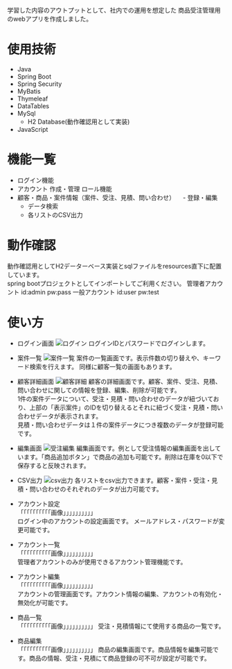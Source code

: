 学習した内容のアウトプットとして、社内での運用を想定した
商品受注管理用のwebアプリを作成しました。

# 使用技術
- Java
- Spring Boot
- Spring Security
- MyBatis
- Thymeleaf
- DataTables
- MySql
  - H2 Database(動作確認用として実装)
- JavaScript

# 機能一覧
- ログイン機能
- アカウント
  作成・管理
  ロール機能
- 顧客・商品・案件情報（案件、受注、見積、問い合わせ）
　- 登録・編集
  - データ検索
  - 各リストのCSV出力

# 動作確認
動作確認用としてH2データーベース実装とsqlファイルをresources直下に配置しています。  
spring bootプロジェクトとしてインポートしてご利用ください。
管理者アカウント
id:admin pw:pass
一般アカウント
id:user pw:test

# 使い方
- ログイン画面 
 ![ログイン](https://github.com/user-attachments/assets/ff6dd574-f291-4a75-9751-18de2434816a)
ログインIDとパスワードでログインします。
- 案件一覧
![案件一覧](https://github.com/user-attachments/assets/c4161873-ee1b-406b-84d5-ba5e2e3b6ae0)
案件の一覧画面です。表示件数の切り替えや、キーワード検索を行えます。 同様に顧客一覧の画面もあります。
- 顧客詳細画面
![顧客詳細](https://github.com/user-attachments/assets/77a7e366-afe0-4c7d-a443-2da5b1c1997c)
顧客の詳細画面です。顧客、案件、受注、見積、問い合わせに関しての情報を登録、編集、削除が可能です。  
1件の案件データについて、受注・見積・問い合わせのデータが紐づいており、上部の「表示案件」のIDを切り替えるとそれに紐づく受注・見積・問い合わせデータが表示されます。  
見積・問い合わせデータは１件の案件データにつき複数のデータが登録可能です。
- 編集画面
![受注編集](https://github.com/user-attachments/assets/b1e6017c-cd1c-4287-96a4-4f568c6d4a15)
編集画面です。例として受注情報の編集画面を出しています。「商品追加ボタン」で商品の追加も可能です。削除は在庫を0以下で保存すると反映されます。
- CSV出力
![csv出力](https://github.com/user-attachments/assets/4e19acd3-5b4a-4c00-b6ee-0c3b64b7502a) 
各リストをcsv出力できます。顧客・案件・受注・見積・問い合わせのそれぞれのデータが出力可能です。

- アカウント設定  
「「「「「「「「「「画像」」」」」」」」」」  
ログイン中のアカウントの設定画面です。
メールアドレス・パスワードが変更可能です。
- アカウント一覧  
「「「「「「「「「「画像」」」」」」」」」」  
管理者アカウントのみが使用できるアカウント管理機能です。
- アカウント編集  
「「「「「「「「「「画像」」」」」」」」」」  
アカウントの管理画面です。アカウント情報の編集、アカウントの有効化・無効化が可能です。
- 商品一覧  
「「「「「「「「「「画像」」」」」」」」」」
受注・見積情報にて使用する商品の一覧です。
- 商品編集  
「「「「「「「「「「画像」」」」」」」」」」
商品の編集画面です。商品情報を編集可能です。商品の情報、受注・見積にて商品登録の可不可が設定が可能です。
